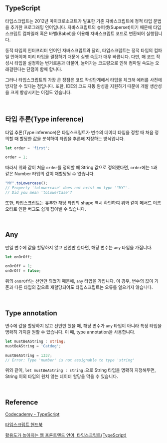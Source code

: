 ## TypeScript

타입스크립트는 2012년 마이크로소프트가 발표한 기존 자바스크립트에 정적 타입 문법을 추가한 프로그래밍 언어입니다. 자바스크립트의 슈퍼셋(Superset)이기 때문에 타입스크립트 컴파일러 혹은 바벨(Babel)을 이용해 자바스크립트 코드로 변환되어 실행됩니다.

동적 타입의 인터프리터 언어인 자바스크립트와 달리, 타입스크립트는 정적 타입의 컴파일 언어이며 미리 타입을 결정하기 때문에 실행 속도가 매우 빠릅니다. 다만, 매 코드 작성시 타입을 설정하는 번거로움과 더불어, 늘어가는 코드량으로 인해 컴파일 속도는 오래걸린다는 단점이 함께 합니다. 

그러나 타입스크립트의 가장 큰 장점은 코드 작성단계에서 타입을 체크해 에러를 사전에 방지할 수 있다는 점입니다. 또한, IDE의 코드 자동 완성을 지원하기 때문에 개발 생산성을 크게 향상시키는 이점도 있습니다. 

​    

## 타입 추론(Type inference)

타입 추론(Type inference)은 타입스크립트가 변수의 데이터 타입을 정할 때 처음 정의할 때 할당한 값을 분석하여 타입을 추론해 지정하는 방식입니다.

```typescript
let order = 'first';
 
order = 1;
```

따라서 위와 같이 처음  `order`를 정의할 때 String 값으로 정의했다면, `order`에는 `1`과 같은 Number 타입의 값이 재할당될 수 없습니다.

```typescript
"MY".toLowercase();
// Property 'toLowercase' does not exist on type '"MY"'.
// Did you mean 'toLowerCase'?
```

또한, 타입스크립트는 유추한 해당 타입의 shape 역시 확인하여 위와 같이 메서드 이름 오타로 인한 버그도 쉽게 잡아낼 수 있습니다.

​    

## Any

만일 변수에 값을 할당하지 않고 선언만 한다면, 해당 변수는 `any` 타입을 가집니다.

```typescript
let onOrOff;
 
onOrOff = 1;
onOrOff = false;
```

위의 `onOrOff`는 선언만 되었기 때문에, `any` 타입을 가집니다. 이 경우, 변수의 값이 기존과 다른 타입의 값으로 재할당되어도 타입스크립트는 오류를 일으키지 않습니다.

​    

## Type annotation

변수에 값을 할당하지 않고 선언만 했을 때, 해당 변수가 `any` 타입이 아니라 특정 타입을 명확히 가지길 원할 수 있습니다. 이 때, type annotation을 사용합니다.

```typescript
let mustBeAString : string;
mustBeAString = 'Catdog';
 
mustBeAString = 1337;
// Error: Type 'number' is not assignable to type 'string'
```

위와 같이, `let mustBeAString : string;`으로 String 타입을 명확히 지정해두면, String 이외 타입의 원치 않는 데이터 할당을 막을 수 있습니다.

​    

## Reference

[Codecademy - TypeScript](https://www.codecademy.com/learn/learn-typescript)

[타입스크립트 핸드북](https://joshua1988.github.io/ts/why-ts.html#%ED%83%80%EC%9E%85%EC%8A%A4%ED%81%AC%EB%A6%BD%ED%8A%B8%EB%9E%80)

[활용도가 높아지는 웹 프론트엔드 언어, 타입스크립트(TypeScript)](https://www.samsungsds.com/kr/insights/TypeScript.html)

